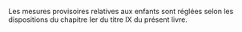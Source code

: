   
 Les mesures provisoires relatives aux enfants sont réglées selon les dispositions du chapitre Ier du titre IX du présent livre.  

  
